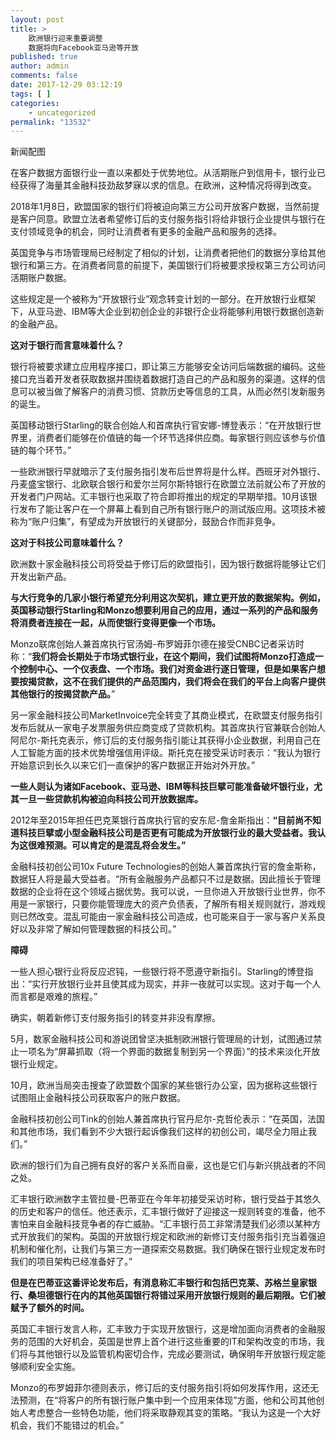 ```yaml
---
layout: post
title: >
    欧洲银行迎来重要调整
    数据将向Facebook亚马逊等开放
published: true
author: admin
comments: false
date: 2017-12-29 03:12:19
tags: [ ]
categories:
    - uncategorized
permalink: "13532"
---
```



新闻配图

在客户数据方面银行业一直以来都处于优势地位。从活期账户到信用卡，银行业已经获得了海量其金融科技劲敌梦寐以求的信息。在欧洲，这种情况将得到改变。

2018年1月8日，欧盟国家的银行们将被迫向第三方公司开放客户数据，当然前提是客户同意。欧盟立法者希望修订后的支付服务指引将给非银行企业提供与银行在支付领域竞争的机会，同时让消费者有更多的金融产品和服务的选择。

英国竞争与市场管理局已经制定了相似的计划，让消费者把他们的数据分享给其他银行和第三方。在消费者同意的前提下，美国银行们将被要求授权第三方公司访问活期账户数据。

这些规定是一个被称为“开放银行业”观念转变计划的一部分。在开放银行业框架下，从亚马逊、IBM等大企业到初创企业的非银行企业将能够利用银行数据创造新的金融产品。

**这对于银行而言意味着什么？**

银行将被要求建立应用程序接口，即让第三方能够安全访问后端数据的编码。这些接口充当着开发者获取数据并围绕着数据打造自己的产品和服务的渠道。这样的信息可以被当做了解客户的消费习惯、贷款历史等信息的工具，从而必然引发新服务的诞生。

英国移动银行Starling的联合创始人和首席执行官安娜-博登表示：“在开放银行世界里，消费者们能够在价值链的每一个环节选择供应商。每家银行则应该参与价值链的每个环节。”

一些欧洲银行早就暗示了支付服务指引发布后世界将是什么样。西班牙对外银行、丹麦盛宝银行、北欧联合银行和爱尔兰阿尔斯特银行在欧盟立法前就公布了开放的开发者门户网站。汇丰银行也采取了符合即将推出的规定的早期举措。10月该银行发布了能让客户在一个屏幕上看到自己所有银行账户的测试版应用。这项技术被称为“账户归集”，有望成为开放银行的关键部分，鼓励合作而非竞争。

**这对于科技公司意味着什么？**

欧洲数十家金融科技公司将受益于修订后的欧盟指引，因为银行数据将能够让它们开发出新产品。

**与大行竞争的几家小银行希望充分利用这次契机，建立更开放的数据架构。例如，英国移动银行Starling和Monzo想要利用自己的应用，通过一系列的产品和服务将消费者连接在一起，从而使银行变得更像一个市场。**

Monzo联席创始人兼首席执行官汤姆-布罗姆菲尔德在接受CNBC记者采访时称：“**我们将会长期处于市场式银行业，在这个期间，我们试图将Monzo打造成一个控制中心、一个仪表盘、一个市场。我们对资金进行逐日管理，但是如果客户想要按揭贷款，这不在我们提供的产品范围内，我们将会在我们的平台上向客户提供其他银行的按揭贷款产品。**”

另一家金融科技公司MarketInvoice完全转变了其商业模式，在欧盟支付服务指引发布后就从一家电子发票服务供应商变成了贷款机构。其首席执行官兼联合创始人阿尼尔-斯托克表示，修订后的支付服务指引能让其获得小企业数据，利用自己在人工智能方面的技术优势增强信用评级。斯托克在接受采访时表示：“我认为银行开始意识到长久以来它们一直保护的客户数据正开始对外开放。”

**一些人则认为诸如Facebook、亚马逊、IBM等科技巨擘可能准备破坏银行业，尤其一旦一些贷款机构被迫向科技公司开放数据库。**

2012年至2015年担任巴克莱银行首席执行官的安东尼-詹金斯指出：**“目前尚不知道科技巨擘或小型金融科技公司是否更有可能成为开放银行业的最大受益者。我认为这很难预测。可以肯定的是混乱将会发生。”**

金融科技初创公司10x Future Technologies的创始人兼首席执行官的詹金斯称，数据狂人将是最大受益者。“所有金融服务产品都只不过是数据。因此擅长于管理数据的企业将在这个领域占据优势。我可以说，一旦你进入开放银行业世界，你不用是一家银行，只要你能管理庞大的资产负债表，了解所有相关规则就行，游戏规则已然改变。混乱可能由一家金融科技公司造成，也可能来自于一家与客户关系良好以及非常了解如何管理数据的科技公司。”

**障碍**

一些人担心银行业将反应迟钝，一些银行将不愿遵守新指引。Starling的博登指出：“实行开放银行业并且使其成为现实，并非一夜就可以实现。这对于每一个人而言都是艰难的旅程。”

确实，朝着新修订支付服务指引的转变并非没有摩擦。

5月，数家金融科技公司和游说团曾坚决抵制欧洲银行管理局的计划，试图通过禁止一项名为“屏幕抓取（将一个界面的数据复制到另一个界面）”的技术来淡化开放银行业规定。

10月，欧洲当局突击搜查了欧盟数个国家的某些银行办公室，因为据称这些银行试图阻止金融科技公司获取客户的账户数据。

金融科技初创公司Tink的创始人兼首席执行官丹尼尔-克哲伦表示：“在英国，法国和其他市场，我们看到不少大银行起诉像我们这样的初创公司，竭尽全力阻止我们。”

欧洲的银行们为自己拥有良好的客户关系而自豪，这也是它们与新兴挑战者的不同之处。

汇丰银行欧洲数字主管拉曼-巴蒂亚在今年年初接受采访时称，银行受益于其悠久的历史和客户的信任。他还表示，汇丰银行做好了迎接这一规则转变的准备，他不害怕来自金融科技竞争者的存亡威胁。“汇丰银行员工非常清楚我们必须以某种方式开放我们的架构。英国的开放银行规定和欧洲的新修订支付服务指引充当着强迫机制和催化剂，让我们与第三方一道探索交易数据。我们确保在银行业规定发布时我们的项目架构已经准备好了。”

**但是在巴蒂亚这番评论发布后，有消息称汇丰银行和包括巴克莱、苏格兰皇家银行、桑坦德银行在内的其他英国银行将错过采用开放银行规则的最后期限。它们被赋予了额外的时间。**

英国汇丰银行发言人称，汇丰致力于实现开放银行，这是增加面向消费者的金融服务的范围的大好机会，英国是世界上首个进行这些重要的IT和架构改变的市场，我们将与其他银行以及监管机构密切合作，完成必要测试，确保明年开放银行规定能够顺利安全实施。

Monzo的布罗姆菲尔德则表示，修订后的支付服务指引将如何发挥作用，这还无法预测，在“将客户的所有银行账户集中到一个应用来体现”方面，他和公司其他创始人考虑整合一些特色功能，他们将采取静观其变的策略。“我认为这是一个大好机会，我们不能错过的机会。”